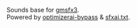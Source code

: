 Sounds base for <a href="https://github.com/xzripper/gmsfx3">gmsfx3</a>.<br>Powered by <a href="https://github.com/xzripper/optimizerai-bypass">optimizerai-bypass</a> & <a href="https://github.com/xzripper/optimizerai-bypass/blob/main/sfxai.txt">sfxai.txt</a>.
